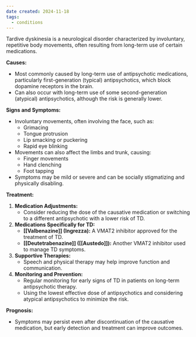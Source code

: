 ```yaml
---
date created: 2024-11-18
tags:
  - conditions
---
```

Tardive dyskinesia is a neurological disorder characterized by involuntary, repetitive body movements, often resulting from long-term use of certain medications.

**Causes:**
- Most commonly caused by long-term use of antipsychotic medications, particularly first-generation (typical) antipsychotics, which block dopamine receptors in the brain.
- Can also occur with long-term use of some second-generation (atypical) antipsychotics, although the risk is generally lower.

**Signs and Symptoms:**
- Involuntary movements, often involving the face, such as:
    - Grimacing
    - Tongue protrusion
    - Lip smacking or puckering
    - Rapid eye blinking
- Movements can also affect the limbs and trunk, causing:
    - Finger movements
    - Hand clenching
    - Foot tapping
- Symptoms may be mild or severe and can be socially stigmatizing and physically disabling.

**Treatment:**
1. **Medication Adjustments:**
    - Consider reducing the dose of the causative medication or switching to a different antipsychotic with a lower risk of TD.
2. **Medications Specifically for TD:**
    - **[[Valbenazine]] (Ingrezza):** A VMAT2 inhibitor approved for the treatment of TD.
    - **[[Deutetrabenazine]] ([[Austedo]]):** Another VMAT2 inhibitor used to manage TD symptoms.
3. **Supportive Therapies:**
    - Speech and physical therapy may help improve function and communication.
4. **Monitoring and Prevention:**
    - Regular monitoring for early signs of TD in patients on long-term antipsychotic therapy.
    - Using the lowest effective dose of antipsychotics and considering atypical antipsychotics to minimize the risk.

**Prognosis:**
- Symptoms may persist even after discontinuation of the causative medication, but early detection and treatment can improve outcomes.